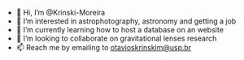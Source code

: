 - 👋 Hi, I’m @Krinski-Moreira
- 👀 I’m interested in astrophotography, astronomy and getting a job
- 🌱 I’m currently learning how to host a database on an website
- 💞️ I’m looking to collaborate on gravitational lenses research
- 📫 Reach me by emailing to otavioskrinskim@usp.br

<!---
Krinski-Moreira/Krinski-Moreira is a ✨ special ✨ repository because its `README.md` (this file) appears on your GitHub profile.
You can click the Preview link to take a look at your changes.
--->

